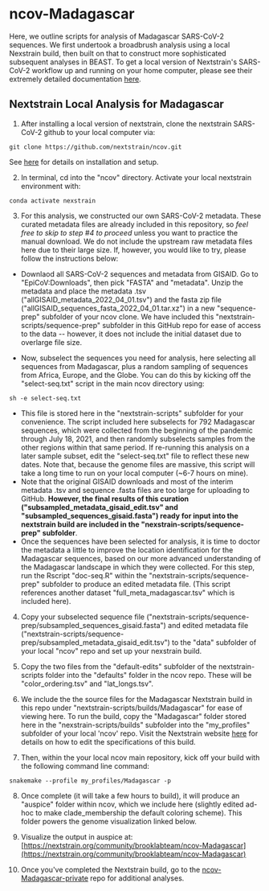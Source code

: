 # ncov-Madagascar

Here, we outline scripts for analysis of Madagascar SARS-CoV-2 sequences. We first undertook a broadbrush analysis using a local Nexstrain build, then built on that to construct more sophisticated subsequent analyses in BEAST. To get a local version of Nextstrain's SARS-CoV-2 workflow up and running on your home computer, please see their extremely detailed documentation [here](https://docs.nextstrain.org/projects/ncov/en/latest/index.html).

## Nextstrain Local Analysis for Madagascar

1. After installing a local version of nextstrain, clone the nextstrain SARS-CoV-2 github to your local computer via:

```
git clone https://github.com/nextstrain/ncov.git
```
See [here](https://docs.nextstrain.org/projects/ncov/en/latest/analysis/setup.html) for details on installation and setup.

2. In terminal, cd into the "ncov" directory. Activate your local nextstrain environment with:
```
conda activate nexstrain
```

3. For this analysis, we constructed our own SARS-CoV-2 metadata. These curated metadata files are already included in this repository, so *feel free to skip to step #4 to proceed* unless you want to practice the manual download. We do not include the upstream raw metadata files here due to their large size. If, however, you would like to try, please follow the instructions below:

- Downlaod all SARS-CoV-2 sequences and metadata from GISAID. Go to "EpiCoV:Downloads", then pick "FASTA" and "metadata". Unzip the metadata and place the metadata .tsv ("allGISAID_metadata_2022_04_01.tsv") and the fasta zip file ("allGISAID_sequences_fasta_2022_04_01.tar.xz") in a new "sequence-prep" subfolder of your ncov clone. We have included this "nextstrain-scripts/sequence-prep" subfolder in this GitHub repo for ease of access to the data -- however, it does not include the initial dataset due to overlarge file size.

- Now, subselect the sequences you need for analysis, here selecting all sequences from Madagascar, plus a random sampling of sequences from  Africa, Europe, and the Globe. You can do this by kicking off the "select-seq.txt" script in the main ncov directory using:

```
sh -e select-seq.txt
```

- This file is stored here in the "nextstrain-scripts" subfolder for your convenience. The script included here subselects for 792 Madagascar sequences, which were collected from the beginning of the pandemic through July 18, 2021, and then randomly subselects samples from the other regions within that same period. If re-running this analysis on a later sample subset, edit the "select-seq.txt" file to reflect these new dates. Note that, because the genome files are massive, this script will take a long time to run on your local computer (~6-7 hours on mine). 
- Note that the original GISAID downloads and most of the interim metadata .tsv and sequence .fasta files are too large for uploading to GitHub. **However, the final results of this curation ("subsampled_metadata_gisaid_edit.tsv" and "subsampled_sequences_gisaid.fasta") ready for input into the nextstrain build are included in the "nexstrain-scripts/sequence-prep" subfolder**.
- Once the sequences have been selected for analysis, it is time to doctor the metadata a little to improve the location identification for the Madagascar sequences, based on our more advanced understanding of the Madagascar landscape in which they were collected. For this step, run the Rscript "doc-seq.R" within the "nextstrain-scripts/sequence-prep" subfolder to produce an edited metadata file. (This script references another dataset "full_meta_madagascar.tsv" which is included here).

4. Copy your subselected sequence file ("nextstrain-scripts/sequence-prep/subsampled_sequences_gisaid.fasta") and edited metadata file ("nextstrain-scripts/sequence-prep/subsampled_metadata_gisaid_edit.tsv") to the "data" subfolder of your local "ncov" repo and set up your nexstrain build.

5. Copy the two files from the "default-edits" subfolder of the nextstrain-scripts folder into the "defaults" folder in the ncov repo. These will be "color_ordering.tsv" and "lat_longs.tsv".

6. We include the the source files for the Madagascar Nextstrain build in this repo under "nextstrain-scripts/builds/Madagascar" for ease of viewing here. To run the build, copy the "Madagascar" folder stored here in the "nexstrain-scripts/builds" subfolder into the "my_profiles" subfolder of your local 'ncov' repo. Visit the Nextstrain website [here](https://docs.nextstrain.org/projects/ncov/en/latest/guides/workflow-config-file.html) for details on how to edit the specifications of this build.

7. Then, within the your local ncov main repository, kick off your build with the following command line command:
```
snakemake --profile my_profiles/Madagascar -p
```

8. Once complete (it will take a few hours to build), it will produce an "auspice" folder within ncov, which we include here (slightly edited ad-hoc to make clade_membership the default coloring scheme). This folder powers the genome visualization linked below.

9. Visualize the output in auspice at: [https://nextstrain.org/community/brooklabteam/ncov-Madagascar](https://nextstrain.org/community/brooklabteam/ncov-Madagascar)

10. Once you've completed the Nextstrain build, go to the [ncov-Madagascar-private](https://github.com/brooklabteam/ncov-Madagascar-private) repo for additional analyses.


